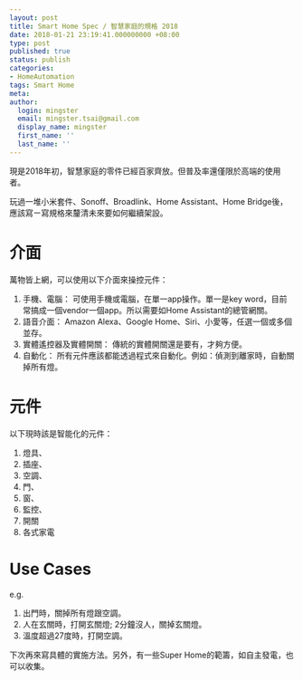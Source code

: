 ```yaml
---
layout: post
title: Smart Home Spec / 智慧家庭的規格 2018
date: 2018-01-21 23:19:41.000000000 +08:00
type: post
published: true
status: publish
categories:
- HomeAutomation
tags: Smart Home
meta:
author:
  login: mingster
  email: mingster.tsai@gmail.com
  display_name: mingster
  first_name: ''
  last_name: ''
---
```


現是2018年初，智慧家庭的零件已經百家齊放。但普及率還僅限於高端的使用者。

玩過一堆小米套件、Sonoff、Broadlink、Home Assistant、Home Bridge後，應該寫ㄧ寫規格來釐清未來要如何繼續架設。


# 介面
萬物皆上網，可以使用以下介面來操控元件：

1. 手機、電腦：
  可使用手機或電腦，在單一app操作。單一是key word，目前常搞成一個vendor一個app。所以需要如Home Assistant的總管網關。
2. 語音介面：
  Amazon Alexa、Google Home、Siri、小愛等，任選一個或多個並存。
3. 實體遙控器及實體開關：
  傳統的實體開關還是要有，才夠方便。
4. 自動化：
  所有元件應該都能透過程式來自動化。例如：偵測到離家時，自動關掉所有燈。

# 元件
以下現時該是智能化的元件：
1. 燈具、
2. 插座、
3. 空調、
4. 門、
5. 窗、
6. 監控、
7. 開關
7. 各式家電


# Use Cases
e.g.
1. 出門時，關掉所有燈跟空調。
2. 人在玄關時，打開玄關燈; 2分鐘沒人，關掉玄關燈。
3. 溫度超過27度時，打開空調。

下次再來寫具體的實施方法。另外，有一些Super Home的範籌，如自主發電，也可以收集。
